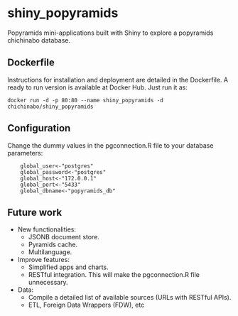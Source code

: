 shiny_popyramids
================
Popyramids mini-applications built with Shiny to explore a popyramids chichinabo database.

Dockerfile
------------
Instructions for installation and deployment are detailed in the Dockerfile. A ready to run version is available at Docker Hub. Just run it as:

    docker run -d -p 80:80 --name shiny_popyramids -d chichinabo/shiny_popyramids

Configuration
-------------
Change the dummy values in the pgconnection.R file to your database parameters:

        global_user<-"postgres"
        global_password<-"postgres"
        global_host<-"172.0.0.1"
        global_port<-"5433"
        global_dbname<-"popyramids_db"

Future work
------------
* New functionalities:
  * JSONB document store.
  * Pyramids cache.
  * Multilanguage.
* Improve features:
  * Simplified apps and charts.
  * RESTful integration. This will make the pgconnection.R file unnecessary.
* Data:
  * Compile a detailed list of available sources (URLs with RESTful APIs).
  * ETL, Foreign Data Wrappers (FDW), etc